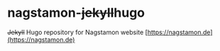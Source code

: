 # nagstamon-~~jekyll~~hugo
~~Jekyll~~ Hugo repository for Nagstamon website [https://nagstamon.de](https://nagstamon.de)

